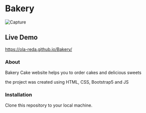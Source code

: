 # Bakery

![Capture](https://github.com/Ola-Reda/Bakery/assets/78170370/dee0d8dc-24ac-44aa-998b-3f17f2c993d9)

## Live Demo

https://ola-reda.github.io/Bakery/

### About

Bakery Cake website helps you to order cakes and delicious sweets

the project was created using HTML, CSS, Bootstrap5 and JS

### Installation

Clone this repository to your local machine.
